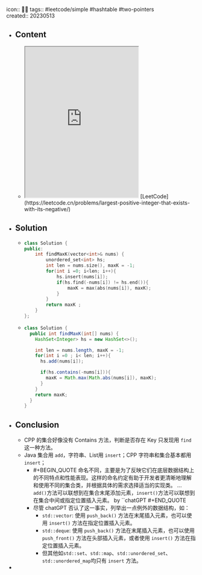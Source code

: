 icon:: 👨‍💻
tags:: #leetcode/simple #hashtable #two-pointers  
created:: 20230513

- ## Content
  - <iframe src="https://leetcode.cn/problems/largest-positive-integer-that-exists-with-its-negative" style="height: 400px"></iframe>
    [LeetCode](https://leetcode.cn/problems/largest-positive-integer-that-exists-with-its-negative/)
- ## Solution
  - ```cpp
    class Solution {
    public:
        int findMaxK(vector<int>& nums) {
            unordered_set<int> hs;
            int len = nums.size(), maxK = -1;
            for(int i =0; i<len; i++){
                hs.insert(nums[i]);
                if(hs.find(-nums[i]) != hs.end()){
                    maxK = max(abs(nums[i]), maxK);
                }
            }
            return maxK ;
        }
    };
    ```
  - ```java
    class Solution {
      public int findMaxK(int[] nums) {
        HashSet<Integer> hs = new HashSet<>();
    
        int len = nums.length, maxK = -1;
        for(int i =0 ; i< len; i++){
          hs.add(nums[i]);
    
          if(hs.contains(-nums[i])){
            maxK = Math.max(Math.abs(nums[i]), maxK);
          }
        }
        return maxK;
      }
    }
    ```
- ## Conclusion
  - CPP 的集合好像没有 Contains 方法，判断是否存在 Key 只发现用 `find` 这一种方法。
  - Java 集合用 `add`，字符串、List用 `insert`；CPP 字符串和集合基本都用 `insert`；
    - #+BEGIN_QUOTE
      命名不同，主要是为了反映它们在底层数据结构上的不同特点和性能表现。这样的命名约定有助于开发者更清晰地理解和使用不同的集合类，并根据具体的需求选择适当的实现类。
      ...
      `add()`方法可以联想到在集合末尾添加元素，`insert()`方法可以联想到在集合中间或指定位置插入元素。
      by ``chatGPT
      #+END_QUOTE
    - 尽管 chatGPT 否认了这一事实，列举出一点例外的数据结构，如：
      - `std::vector`: 使用 `push_back()` 方法在末尾插入元素，也可以使用 `insert()` 方法在指定位置插入元素。
      - `std::deque`: 使用 `push_back()` 方法在末尾插入元素，也可以使用 `push_front()` 方法在头部插入元素，或者使用 `insert()` 方法在指定位置插入元素。
      - 但其他如`std::set`、`std::map`、`std::unordered_set`、`std::unordered_map`均只有 `insert` 方法。
-